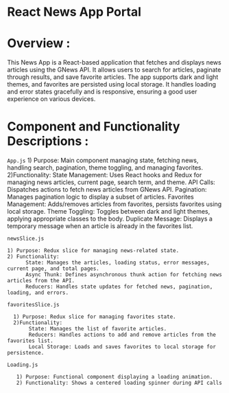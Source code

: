 # React News App Portal

# Overview : 
This News App is a React-based application that fetches and displays news articles using the GNews API. It allows users to search for articles, paginate through results, and save favorite articles. The app supports dark and light themes, and favorites are persisted using local storage. It handles loading and error states gracefully and is responsive, ensuring a good user experience on various devices.

# Component and Functionality Descriptions :

`App.js`
    1) Purpose: Main component managing state, fetching news, handling search, pagination, theme toggling, and managing favorites.
    2)Functionality:
       State Management: Uses React hooks and Redux for managing news articles, current page, search term, and theme.
       API Calls: Dispatches actions to fetch news articles from GNews API.
       Pagination: Manages pagination logic to display a subset of articles.
       Favorites Management: Adds/removes articles from favorites, persists favorites using local storage.
       Theme Toggling: Toggles between dark and light themes, applying appropriate classes to the body.
       Duplicate Message: Displays a temporary message when an article is already in the favorites list.
       
`newsSlice.js`

    1) Purpose: Redux slice for managing news-related state.
    2) Functionality:
          State: Manages the articles, loading status, error messages, current page, and total pages.
          Async Thunk: Defines asynchronous thunk action for fetching news articles from the API.
          Reducers: Handles state updates for fetched news, pagination, loading, and errors.
          
`favoritesSlice.js`

      1) Purpose: Redux slice for managing favorites state.
      2)Functionality:
           State: Manages the list of favorite articles.
           Reducers: Handles actions to add and remove articles from the favorites list.
           Local Storage: Loads and saves favorites to local storage for persistence.
           
`Loading.js`

       1) Purpose: Functional component displaying a loading animation.
       2) Functionality: Shows a centered loading spinner during API calls

